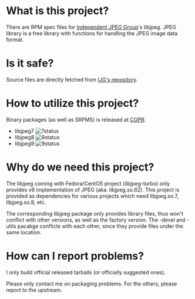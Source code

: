 # What is this project?

There are RPM spec files for [Independent JPEG Group](http://ijg.org/)'s libjpeg. JPEG library is a free library with functions for handling the JPEG image data format.

# Is it safe?

Source files are directly fetched from [IJG's repository](http://www.ijg.org/files/).

# How to utilize this project?

Binary packages (as well as SRPMS) is released at [COPR](https://copr.fedorainfracloud.org/coprs/aflyhorse/libjpeg/).

- libjpeg7 ![7status](https://copr.fedorainfracloud.org/coprs/aflyhorse/libjpeg/package/libjpeg7/status_image/last_build.png)
- libjpeg8 ![8status](https://copr.fedorainfracloud.org/coprs/aflyhorse/libjpeg/package/libjpeg8/status_image/last_build.png)
- libjpeg9 ![9status](https://copr.fedorainfracloud.org/coprs/aflyhorse/libjpeg/package/libjpeg9/status_image/last_build.png)

# Why do we need this project?

The libjpeg coming with Fedora/CentOS project (libjpeg-turbo) only provides v6 implementation of JPEG (aka. libjpeg.so.62). This project is provided as dependencies for various projects which need libjpeg.so.7, libjpeg.so.8, etc.

The corresponding libjpeg package only provides library files, thus won't conflict with other versions, as well as the factory version. The -devel and -utils pacakge conflicts with each other, since they provide files under the same location.

# How can I report problems?

I only build official released tarballs (or officially suggested ones).

Please only contact me on packaging problems. For the others, please report to the upstream.
